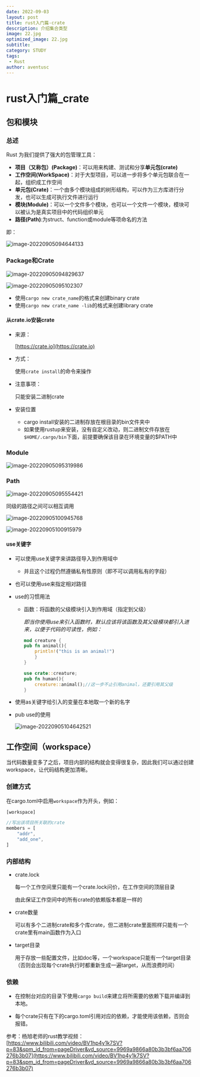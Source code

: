 ```yaml
---
date: 2022-09-03
layout: post
title: rust入门篇-crate
description: 介绍集合类型
image: 22.jpg
optimized_image: 22.jpg
subtitle:
category: STUDY
tags:
 - Rust
author: aventusc
---
```


# rust入门篇_crate

## 包和模块

### 总述

Rust 为我们提供了强大的包管理工具：

- **项目（又称包）(Package)**：可以用来构建、测试和分享**单元包(crate)**
- **工作空间(WorkSpace)**：对于大型项目，可以进一步将多个单元包联合在一起，组织成工作空间
- **单元包(Crate)**：一个由多个模块组成的树形结构，可以作为三方库进行分发，也可以生成可执行文件进行运行
- **模块(Module)**：可以一个文件多个模块，也可以一个文件一个模块，模块可以被认为是真实项目中的代码组织单元
- **路径(Path)**:为struct、function或module等项命名的方法

即：

![image-20220905094644133](C:\Users\huawei\AppData\Roaming\Typora\typora-user-images\image-20220905094644133.png)

### Package和Crate

![image-20220905094829637](C:\Users\huawei\AppData\Roaming\Typora\typora-user-images\image-20220905094829637.png)

![image-20220905095102307](C:\Users\huawei\AppData\Roaming\Typora\typora-user-images\image-20220905095102307.png)

- 使用`cargo new crate_name`的格式来创建binary crate
- 使用`cargo new crate_name -lib`的格式来创建library crate

#### 从crate.io安装crate

- 来源：

  [https://crate.io](https://crate.io)

- 方式：

  使用`crate install`的命令来操作

- 注意事项：

  只能安装二进制crate

- 安装位置

  - cargo install安装的二进制存放在根目录的bin文件夹中
  - 如果使用rustup来安装，没有自定义改动，则二进制文件存放在`$HOME/.cargo/bin`下面，前提要确保该目录在环境变量的$PATH中

### Module

![image-20220905095319986](C:\Users\huawei\AppData\Roaming\Typora\typora-user-images\image-20220905095319986.png)

### Path

![image-20220905095554421](C:\Users\huawei\AppData\Roaming\Typora\typora-user-images\image-20220905095554421.png)

同级的路径之间可以相互调用

![image-20220905100945768](C:\Users\huawei\AppData\Roaming\Typora\typora-user-images\image-20220905100945768.png)

![image-20220905100915979](C:\Users\huawei\AppData\Roaming\Typora\typora-user-images\image-20220905100915979.png)

#### use关键字

- 可以使用use关键字来讲路径导入到作用域中

  - 并且这个过程仍然遵循私有性原则（即不可以调用私有的字段）

- 也可以使用use来指定相对路径

- use的习惯用法

  - 函数：将函数的父级模块引入到作用域（指定到父级）

    *即当你使用use来引入函数时，默认应该将该函数及其父级模块都引入进来，以便于代码的可读性，例如：*

    ```rust
    mod creature {
    pub fn animal(){
        println!("this is an animal!")
    	}
    }
    
    use crate::creature;
    pub fn human(){
    	creature::animal();//这一步不止引用animal，还要引用其父级
    }
    ```

- 使用as关键字给引入的变量在本地取一个新的名字

- pub use的使用

  ![image-20220905104642521](C:\Users\huawei\AppData\Roaming\Typora\typora-user-images\image-20220905104642521.png)



## 工作空间（workspace）

当代码数量变多了之后，项目内部的结构就会变得很复杂，因此我们可以通过创建workspace，让代码结构更加清晰。

### 创建方式

在cargo.toml中启用`workspace`作为开头，例如：

```rust
[workspace]

//写出该项目所关联的crate
members = [
    "addr",
    "add_one",
]
```

### 内部结构

- crate.lock

  每一个工作空间里只能有一个crate.lock问价，在工作空间的顶层目录

  由此保证工作空间中的所有crate的依赖版本都是一样的

- crate数量

  可以有多个二进制crate和多个库crate，但二进制crate里面照样只能有一个crate里有main函数作为入口

- target目录

  用于存放一些配置文件，比如doc等，一个workspace只能有一个target目录（否则会出现每个crate执行时都重新生成一遍target，从而浪费时间）

### 依赖

- 在控制台对应的目录下使用`cargo build`来建立将所需要的依赖下载并编译到本地。

- 每个crate只有在下的cargo.toml引用对应的依赖，才能使用该依赖，否则会报错。



参考：杨旭老师的rust教学视频：[https://www.bilibili.com/video/BV1hp4y1k7SV?p=83&spm_id_from=pageDriver&vd_source=9969a9866a80b3b3bf6aa706276b3b07](https://www.bilibili.com/video/BV1hp4y1k7SV?p=83&spm_id_from=pageDriver&vd_source=9969a9866a80b3b3bf6aa706276b3b07)





























